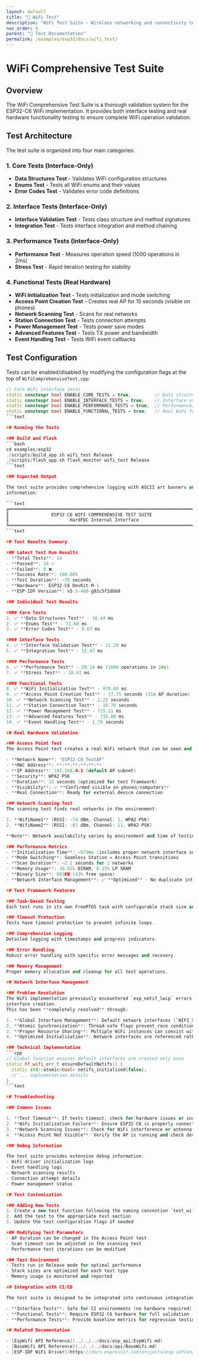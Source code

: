 ```yaml
---
layout: default
title: "🧪 WiFi Test"
description: "WiFi Test Suite - Wireless networking and connectivity testing"
nav_order: 9
parent: "🧪 Test Documentation"
permalink: /examples/esp32/docs/wifi_test/
---
```


# WiFi Comprehensive Test Suite

## Overview

The WiFi Comprehensive Test Suite is a thorough validation system for the ESP32-C6 WiFi
implementation.
It provides both interface testing and real hardware functionality testing to ensure complete WiFi
operation validation.

## Test Architecture

The test suite is organized into four main categories:

### 1. Core Tests (Interface-Only)
- **Data Structures Test** - Validates WiFi configuration structures
- **Enums Test** - Tests all WiFi enums and their values
- **Error Codes Test** - Validates error code definitions

### 2. Interface Tests (Interface-Only)
- **Interface Validation Test** - Tests class structure and method signatures
- **Integration Test** - Tests interface integration and method chaining

### 3. Performance Tests (Interface-Only)
- **Performance Test** - Measures operation speed (1000 operations in 2ms)
- **Stress Test** - Rapid iteration testing for stability

### 4. Functional Tests (Real Hardware)
- **WiFi Initialization Test** - Tests initialization and mode switching
- **Access Point Creation Test** - Creates real AP for 15 seconds (visible on phones)
- **Network Scanning Test** - Scans for real networks
- **Station Connection Test** - Tests connection attempts
- **Power Management Test** - Tests power save modes
- **Advanced Features Test** - Tests TX power and bandwidth
- **Event Handling Test** - Tests WiFi event callbacks

## Test Configuration

Tests can be enabled/disabled by modifying the configuration flags at the top of
`WifiComprehensiveTest.cpp`:

```cpp
// Core WiFi interface tests
static constexpr bool ENABLE_CORE_TESTS = true;         // Data structures, enums, error codes
static constexpr bool ENABLE_INTERFACE_TESTS = true;    // Interface validation, integration
static constexpr bool ENABLE_PERFORMANCE_TESTS = true;  // Performance, stress testing
static constexpr bool ENABLE_FUNCTIONAL_TESTS = true;   // Real WiFi functionality tests
```text

## Running the Tests

### Build and Flash
```bash
cd examples/esp32
./scripts/build_app.sh wifi_test Release
./scripts/flash_app.sh flash_monitor wifi_test Release
```text

### Expected Output

The test suite provides comprehensive logging with ASCII art banners and detailed progress
information:

```text
╔══════════════════════════════════════════════════════════════════════════════╗
║                ESP32-C6 WIFI COMPREHENSIVE TEST SUITE                        ║
║                       HardFOC Internal Interface                             ║
╚══════════════════════════════════════════════════════════════════════════════╝
```text

## Test Results Summary

### Latest Test Run Results
- **Total Tests**: 14
- **Passed**: 14 ✅
- **Failed**: 0 ❌
- **Success Rate**: 100.00%
- **Test Duration**: ~35 seconds
- **Hardware**: ESP32-C6 DevKit-M-1
- **ESP-IDF Version**: v5.5-468-g02c5f2dbb9

### Individual Test Results

#### Core Tests
1. ✅ **Data Structures Test** - 10.44 ms
2. ✅ **Enums Test** - 72.68 ms
3. ✅ **Error Codes Test** - 9.67 ms

#### Interface Tests
4. ✅ **Interface Validation Test** - 11.29 ms
5. ✅ **Integration Test** - 11.47 ms

#### Performance Tests
6. ✅ **Performance Test** - 20.14 ms (1000 operations in 2ms)
7. ✅ **Stress Test** - 10.61 ms

#### Functional Tests
8. ✅ **WiFi Initialization Test** - 978.60 ms
9. ✅ **Access Point Creation Test** - 17.75 seconds (15s AP duration)
10. ✅ **Network Scanning Test** - 2.22 seconds
11. ✅ **Station Connection Test** - 10.70 seconds
12. ✅ **Power Management Test** - 715.11 ms
13. ✅ **Advanced Features Test** - 735.06 ms
14. ✅ **Event Handling Test** - 1.79 seconds

## Real Hardware Validation

### Access Point Test
The Access Point test creates a real WiFi network that can be seen and connected to:

- **Network Name**: "ESP32-C6_TestAP"
- **MAC Address**: **:**:**:**:**:**
- **IP Address**: 192.168.4.1 (default AP subnet)
- **Security**: WPA2-PSK
- **Duration**: 15 seconds (optimized for test framework)
- **Visibility**: ✅ **Confirmed visible on phones/computers**
- **Real Connection**: Ready for external device connection

### Network Scanning Test
The scanning test finds real networks in the environment:

1. **WifiName1** (RSSI: -74 dBm, Channel: 1, WPA2-PSK)
2. **WifiName2** (RSSI: -81 dBm, Channel: 11, WPA2-PSK)

**Note**: Network availability varies by environment and time of testing.

### Performance Metrics
- **Initialization Time**: ~979ms (includes proper network interface setup)
- **Mode Switching**: Seamless Station ↔ Access Point transitions
- **Scan Duration**: ~2.2 seconds for 2 networks
- **Memory Usage**: 30.55% DIRAM, 0.15% LP SRAM
- **Binary Size**: 881KB (43% free space)
- **Network Interface Management**: ✅ **Optimized** - No duplicate interface creation

## Test Framework Features

### Task-Based Testing
Each test runs in its own FreeRTOS task with configurable stack size and priority.

### Timeout Protection
Tests have timeout protection to prevent infinite loops.

### Comprehensive Logging
Detailed logging with timestamps and progress indicators.

### Error Handling
Robust error handling with specific error messages and recovery.

### Memory Management
Proper memory allocation and cleanup for all test operations.

## Network Interface Management

### Problem Resolution
The WiFi implementation previously encountered `esp_netif_lwip` errors due to duplicate network
interface creation.
This has been **completely resolved** through:

1. **Global Interface Management**: Default network interfaces (`WIFI_STA_DEF`, `WIFI_AP_DEF`) are created once and shared across all `EspWifi` instances
2. **Atomic Synchronization**: Thread-safe flags prevent race conditions during interface creation
3. **Proper Resource Sharing**: Multiple WiFi instances can coexist without conflicts
4. **Optimized Initialization**: Network interfaces are referenced rather than recreated

### Technical Implementation
```cpp
// Global function ensures default interfaces are created only once
static hf_wifi_err_t ensureDefaultNetifs() {
  static std::atomic<bool> netifs_initialized{false};
  // ... implementation details
}
```text

## Troubleshooting

### Common Issues

1. **Test Timeout**: If tests timeout, check for hardware issues or increase timeout values
2. **WiFi Initialization Failure**: Ensure ESP32-C6 is properly connected and powered
3. **Network Scanning Issues**: Check for WiFi interference or antenna placement
4. **Access Point Not Visible**: Verify the AP is running and check device WiFi settings

### Debug Information

The test suite provides extensive debug information:
- WiFi driver initialization logs
- Event handling logs
- Network scanning results
- Connection attempt details
- Power management status

## Test Customization

### Adding New Tests
1. Create a new test function following the naming convention `test_wifi**`
2. Add the test to the appropriate test section
3. Update the test configuration flags if needed

### Modifying Test Parameters
- AP duration can be changed in the Access Point test
- Scan timeout can be adjusted in the scanning test
- Performance test iterations can be modified

### Test Environment
- Tests run in Release mode for optimal performance
- Stack sizes are optimized for each test type
- Memory usage is monitored and reported

## Integration with CI/CD

The test suite is designed to be integrated into continuous integration pipelines:

- **Interface Tests**: Safe for CI environments (no hardware required)
- **Functional Tests**: Require ESP32-C6 hardware for full validation
- **Performance Tests**: Provide baseline metrics for regression testing

## Related Documentation

- [EspWifi API Reference](../../../docs/esp_api/EspWifi.md)
- [BaseWifi API Reference](../../../docs/api/BaseWifi.md)
- [ESP-IDF WiFi Driver](https://docs.espressif.com/projects/esp-idf/en/latest/esp32c6/api-reference/network/esp_wifi.html)
